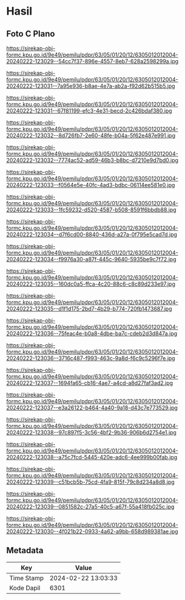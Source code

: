 # Hasil

## Foto C Plano

https://sirekap-obj-formc.kpu.go.id/9e49/pemilu/pdpr/63/05/01/20/12/6305012012004-20240222-123029--54cc7f37-896e-4557-8eb7-628a2598299a.jpg

https://sirekap-obj-formc.kpu.go.id/9e49/pemilu/pdpr/63/05/01/20/12/6305012012004-20240222-123031--7a95e936-b8ae-4e7a-ab2a-f92d62b515b5.jpg

https://sirekap-obj-formc.kpu.go.id/9e49/pemilu/pdpr/63/05/01/20/12/6305012012004-20240222-123031--67f81199-efc3-4e31-becd-2c426bdaf380.jpg

https://sirekap-obj-formc.kpu.go.id/9e49/pemilu/pdpr/63/05/01/20/12/6305012012004-20240222-123032--8d726fb7-2e60-48fe-b04a-5f62e487e991.jpg

https://sirekap-obj-formc.kpu.go.id/9e49/pemilu/pdpr/63/05/01/20/12/6305012012004-20240222-123032--7774ac52-ad59-46b3-b8bc-d7210e9d7bd0.jpg

https://sirekap-obj-formc.kpu.go.id/9e49/pemilu/pdpr/63/05/01/20/12/6305012012004-20240222-123033--f0564e5e-40fc-4ad3-bdbc-06114ee581e0.jpg

https://sirekap-obj-formc.kpu.go.id/9e49/pemilu/pdpr/63/05/01/20/12/6305012012004-20240222-123033--1fc59232-d520-4587-b508-8591f6bbdb88.jpg

https://sirekap-obj-formc.kpu.go.id/9e49/pemilu/pdpr/63/05/01/20/12/6305012012004-20240222-123034--d7f6cd00-8840-436d-a27a-0f795e5cad7d.jpg

https://sirekap-obj-formc.kpu.go.id/9e49/pemilu/pdpr/63/05/01/20/12/6305012012004-20240222-123034--f9976a30-a87f-445c-9640-5935be9c7f72.jpg

https://sirekap-obj-formc.kpu.go.id/9e49/pemilu/pdpr/63/05/01/20/12/6305012012004-20240222-123035--160dc0a5-ffca-4c20-88c6-c8c89d233e97.jpg

https://sirekap-obj-formc.kpu.go.id/9e49/pemilu/pdpr/63/05/01/20/12/6305012012004-20240222-123035--d1f1d175-2bd7-4b29-b774-720fb1473687.jpg

https://sirekap-obj-formc.kpu.go.id/9e49/pemilu/pdpr/63/05/01/20/12/6305012012004-20240222-123036--75feac4e-b0a8-4dbe-ba7c-cdeb2d3d847a.jpg

https://sirekap-obj-formc.kpu.go.id/9e49/pemilu/pdpr/63/05/01/20/12/6305012012004-20240222-123036--3716c487-f993-463c-9a8d-f6c9c5296f7e.jpg

https://sirekap-obj-formc.kpu.go.id/9e49/pemilu/pdpr/63/05/01/20/12/6305012012004-20240222-123037--1694fa65-cb16-4ae7-a4cd-a8d27faf3ad2.jpg

https://sirekap-obj-formc.kpu.go.id/9e49/pemilu/pdpr/63/05/01/20/12/6305012012004-20240222-123037--e3a26122-b464-4a40-9a18-d43c7e773529.jpg

https://sirekap-obj-formc.kpu.go.id/9e49/pemilu/pdpr/63/05/01/20/12/6305012012004-20240222-123038--97c897f5-3c56-4bf2-9b36-906b6d2754e1.jpg

https://sirekap-obj-formc.kpu.go.id/9e49/pemilu/pdpr/63/05/01/20/12/6305012012004-20240222-123038--a75c7fcd-5445-420e-adc6-4ee999b00fab.jpg

https://sirekap-obj-formc.kpu.go.id/9e49/pemilu/pdpr/63/05/01/20/12/6305012012004-20240222-123039--c51bcb5b-75cd-4fa9-815f-79c8d234a8d8.jpg

https://sirekap-obj-formc.kpu.go.id/9e49/pemilu/pdpr/63/05/01/20/12/6305012012004-20240222-123039--0851582c-27a5-40c5-a67f-55a418fb025c.jpg

https://sirekap-obj-formc.kpu.go.id/9e49/pemilu/pdpr/63/05/01/20/12/6305012012004-20240222-123030--4f021b22-0933-4a62-a9bb-658d989381ae.jpg


## Metadata

| Key        | Value               |
| ---------- | ------------------- |
| Time Stamp | 2024-02-22 13:03:33 |
| Kode Dapil | 6301                |



